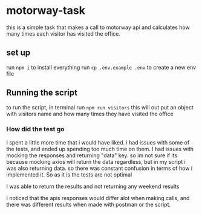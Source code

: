 # motorway-task

this is a simple task that makes a call to motorway api and calculates how many times each visitor has visited the office.

## set up

run `npm i` to install everything
run `cp .env.example .env` to create a new env file

## Running the script

to run the script, in terminal run `npm run visitors`
this will out put an object with visitors name and how many times they have visited the office

### How did the test go

I spent a little more time that i would have liked. i had issues with some of the tests, and ended up spending too much time on them. I had issues with mocking the responses and returning "data" key. so im not sure if its because mocking axios will return the data regardless, but in my script i was also returning data. so there was constant confusion in terms of how i implemented it. So as it is the tests are not optimal

I was able to return the results and not returning any weekend results

I noticed that the apis responses would differ alot when making calls, and there was different results when made with postman or the script.
